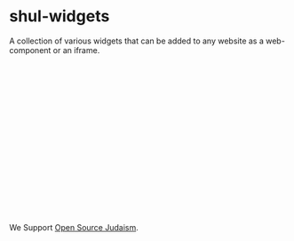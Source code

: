 # shul-widgets

A collection of various widgets that can be added to any website as a web-component or an iframe.













<br><br><br><br><br><br><br><br><br><br><br><br><br><br><br><br><br>
We Support [Open Source Judaism](https://en.wikipedia.org/wiki/Open_Source_Judaism).
